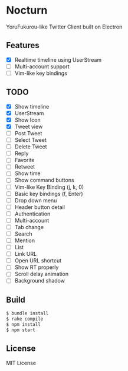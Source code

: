 # Nocturn

YoruFukurou-like Twitter Client built on Electron

## Features
- [x] Realtime timeline using UserStream
- [ ] Multi-account support
- [ ] Vim-like key bindings

## TODO

- [x] Show timeline
- [x] UserStream
- [x] Show Icon
- [x] Tweet view
- [ ] Post Tweet
- [ ] Select Tweet
- [ ] Delete Tweet
- [ ] Reply
- [ ] Favorite
- [ ] Retweet
- [ ] Show time
- [ ] Show command buttons
- [ ] Vim-like Key Binding (j, k, 0)
- [ ] Basic key bindings (f, Enter)
- [ ] Drop down menu
- [ ] Header button detail
- [ ] Authentication
- [ ] Multi-account
- [ ] Tab change
- [ ] Search
- [ ] Mention
- [ ] List
- [ ] Link URL
- [ ] Open URL shortcut
- [ ] Show RT properly
- [ ] Scroll delay animation
- [ ] Background shadow

## Build

```bash
$ bundle install
$ rake compile
$ npm install
$ npm start
```

## License

MIT License
